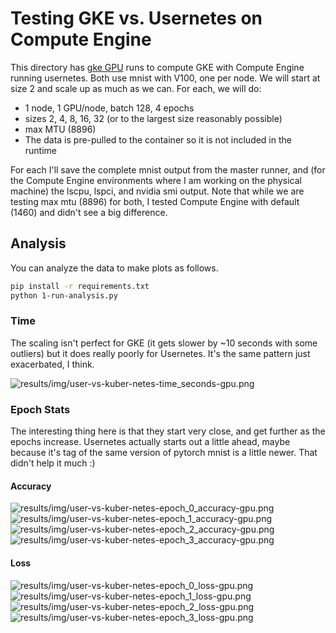 # Testing GKE vs. Usernetes on Compute Engine

This directory has [gke GPU](mnist-gpu) runs to compute GKE with Compute Engine running usernetes. Both use mnist with V100, one per node. We will start at size 2 and scale up as much as we can.
For each, we will do:

- 1 node, 1 GPU/node, batch 128, 4 epochs
- sizes 2, 4, 8, 16, 32 (or to the largest size reasonably possible)
- max MTU (8896)
- The data is pre-pulled to the container so it is not included in the runtime

For each I'll save the complete mnist output from the master runner, and (for the Compute Engine environments where I am working on the physical machine) the lscpu, lspci, and nvidia smi output. Note that while we are testing max mtu (8896) for both, I tested Compute Engine with default (1460) and didn't see a big difference.

## Analysis

You can analyze the data to make plots as follows.

```bash
pip install -r requirements.txt
python 1-run-analysis.py
```

### Time 

The scaling isn't perfect for GKE (it gets slower by ~10 seconds with some outliers) but it does really poorly for Usernetes. It's the same pattern just exacerbated, I think.

![results/img/user-vs-kuber-netes-time_seconds-gpu.png](results/img/user-vs-kuber-netes-time_seconds-gpu.png)

### Epoch Stats

The interesting thing here is that they start very close, and get further as the epochs increase. Usernetes actually starts out a little ahead, maybe because it's tag of the same version of pytorch mnist is a little newer. That didn't help it much :)

#### Accuracy

![results/img/user-vs-kuber-netes-epoch_0_accuracy-gpu.png](results/img/user-vs-kuber-netes-epoch_0_accuracy-gpu.png)
![results/img/user-vs-kuber-netes-epoch_1_accuracy-gpu.png](results/img/user-vs-kuber-netes-epoch_1_accuracy-gpu.png)
![results/img/user-vs-kuber-netes-epoch_2_accuracy-gpu.png](results/img/user-vs-kuber-netes-epoch_2_accuracy-gpu.png)
![results/img/user-vs-kuber-netes-epoch_3_accuracy-gpu.png](results/img/user-vs-kuber-netes-epoch_3_accuracy-gpu.png)

#### Loss

![results/img/user-vs-kuber-netes-epoch_0_loss-gpu.png](results/img/user-vs-kuber-netes-epoch_0_loss-gpu.png)
![results/img/user-vs-kuber-netes-epoch_1_loss-gpu.png](results/img/user-vs-kuber-netes-epoch_1_loss-gpu.png)
![results/img/user-vs-kuber-netes-epoch_2_loss-gpu.png](results/img/user-vs-kuber-netes-epoch_2_loss-gpu.png)
![results/img/user-vs-kuber-netes-epoch_3_loss-gpu.png](results/img/user-vs-kuber-netes-epoch_3_loss-gpu.png)

